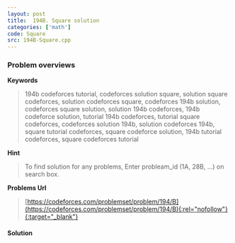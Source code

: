 ```yaml
---
layout: post
title:  194B. Square solution
categories: ['math']
code: Square
src: 194B-Square.cpp
---
```

### **Problem overviews**

**Keywords**
> 194b codeforces tutorial, codeforces solution square, solution square codeforces, solution codeforces square, codeforces 194b solution, codeforces square solution, solution 194b codeforces, 194b codeforce solution, tutorial 194b codeforces, tutorial square codeforces, codeforces solution 194b, solution codeforces 194b, square tutorial codeforces, square codeforce solution, 194b tutorial codeforces, square codeforces tutorial

**Hint**
> To find solution for any problems, Enter probleam_id (1A, 28B, ...) on search box. 

**Problems Url**
> [https://codeforces.com/problemset/problem/194/B](https://codeforces.com/problemset/problem/194/B){:rel="nofollow"}{:target="_blank"}

#### **Solution**



